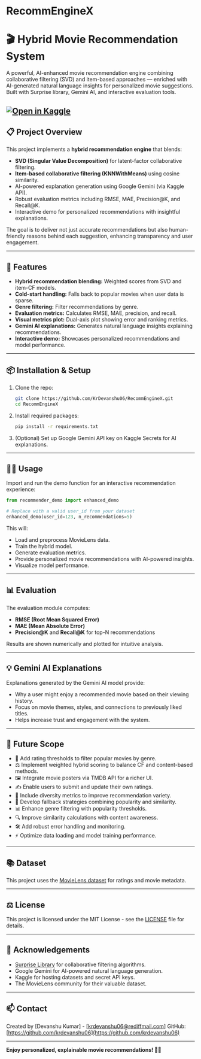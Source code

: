 # RecommEngineX
# 🎬 Hybrid Movie Recommendation System

A powerful, AI-enhanced movie recommendation engine combining collaborative filtering (SVD) and item-based approaches — enriched with AI-generated natural language insights for personalized movie suggestions. Built with Surprise library, Gemini AI, and interactive evaluation tools.

[![Open in Kaggle](https://img.shields.io/badge/Open%20in-Kaggle-orange?logo=kaggle&style=for-the-badge)](https://www.kaggle.com/code/devanshukumarprasad/recommenginex-1-0)
---

## 📋 Project Overview

This project implements a **hybrid recommendation engine** that blends:

- **SVD (Singular Value Decomposition)** for latent-factor collaborative filtering.
- **Item-based collaborative filtering (KNNWithMeans)** using cosine similarity.
- AI-powered explanation generation using Google Gemini (via Kaggle API).
- Robust evaluation metrics including RMSE, MAE, Precision@K, and Recall@K.
- Interactive demo for personalized recommendations with insightful explanations.

The goal is to deliver not just accurate recommendations but also human-friendly reasons behind each suggestion, enhancing transparency and user engagement.

---

## 🚀 Features

- **Hybrid recommendation blending:** Weighted scores from SVD and item-CF models.
- **Cold-start handling:** Falls back to popular movies when user data is sparse.
- **Genre filtering:** Filter recommendations by genre.
- **Evaluation metrics:** Calculates RMSE, MAE, precision, and recall.
- **Visual metrics plot:** Dual-axis plot showing error and ranking metrics.
- **Gemini AI explanations:** Generates natural language insights explaining recommendations.
- **Interactive demo:** Showcases personalized recommendations and model performance.

---

## 📦 Installation & Setup

1. Clone the repo:

   ```bash
   git clone https://github.com/KrDevanshu06/RecommEngineX.git
   cd RecommEngineX
   ```

2. Install required packages:

   ```bash
   pip install -r requirements.txt
   ```

3. (Optional) Set up Google Gemini API key on Kaggle Secrets for AI explanations.

---

## 🧑‍💻 Usage

Import and run the demo function for an interactive recommendation experience:

```python
from recommender_demo import enhanced_demo

# Replace with a valid user_id from your dataset
enhanced_demo(user_id=123, n_recommendations=5)
```

This will:

* Load and preprocess MovieLens data.
* Train the hybrid model.
* Generate evaluation metrics.
* Provide personalized movie recommendations with AI-powered insights.
* Visualize model performance.

---

## 📊 Evaluation

The evaluation module computes:

* **RMSE (Root Mean Squared Error)**
* **MAE (Mean Absolute Error)**
* **Precision\@K** and **Recall\@K** for top-N recommendations

Results are shown numerically and plotted for intuitive analysis.

---

## 💡 Gemini AI Explanations

Explanations generated by the Gemini AI model provide:

* Why a user might enjoy a recommended movie based on their viewing history.
* Focus on movie themes, styles, and connections to previously liked titles.
* Helps increase trust and engagement with the system.

---

## 🔮 Future Scope

* 🎯 Add rating thresholds to filter popular movies by genre.
* ⚖️ Implement weighted hybrid scoring to balance CF and content-based methods.
* 🖼️ Integrate movie posters via TMDB API for a richer UI.
* ✍️ Enable users to submit and update their own ratings.
* 🌈 Include diversity metrics to improve recommendation variety.
* 🔄 Develop fallback strategies combining popularity and similarity.
* 📊 Enhance genre filtering with popularity thresholds.
* 🔍 Improve similarity calculations with content awareness.
* 🛠️ Add robust error handling and monitoring.
* ⚡ Optimize data loading and model training performance.

---

## 📚 Dataset

This project uses the [MovieLens dataset](https://grouplens.org/datasets/movielens/) for ratings and movie metadata.

---

## ⚖️ License

This project is licensed under the MIT License - see the [LICENSE](LICENSE) file for details.

---

## 🙏 Acknowledgements

* [Surprise Library](http://surpriselib.com/) for collaborative filtering algorithms.
* Google Gemini for AI-powered natural language generation.
* Kaggle for hosting datasets and secret API keys.
* The MovieLens community for their valuable dataset.

---

## 📫 Contact

Created by \[Devanshu Kumar] - \[[krdevanshu06@rediffmail.com](mailto:krdevanshu06@rediffmail.com)]
GitHub: [https://github.com/krdevanshu06](https://github.com/krdevanshu06)

---

**Enjoy personalized, explainable movie recommendations! 🍿✨**
